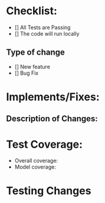 # Checklist:
- [] All Tests are Passing
- [] The code will run locally

## Type of change
- [] New feature
- [] Bug Fix

# Implements/Fixes:


## Description of Changes:


# Test Coverage:

- Overall coverage:
- Model coverage:

# Testing Changes
